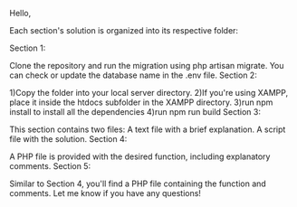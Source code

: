 
Hello,

Each section's solution is organized into its respective folder:

Section 1:

Clone the repository and run the migration using php artisan migrate.
You can check or update the database name in the .env file.
Section 2:

1)Copy the folder into your local server directory.
2)If you're using XAMPP, place it inside the htdocs subfolder in the XAMPP directory.
3)run npm install to install all the dependencies
4)run npm run build
Section 3:

This section contains two files:
A text file with a brief explanation.
A script file with the solution.
Section 4:

A PHP file is provided with the desired function, including explanatory comments.
Section 5:

Similar to Section 4, you'll find a PHP file containing the function and comments.
Let me know if you have any questions!
